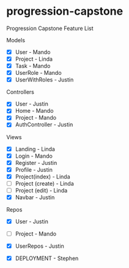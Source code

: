 # progression-capstone
  Progression Capstone Feature List
  
Models
- [X] User - Mando
- [X] Project - Linda
- [X] Task - Mando
- [X] UserRole - Mando
- [X] UserWithRoles - Justin

Controllers
- [X] User - Justin
- [X] Home - Mando
- [X] Project - Mando 
- [X] AuthController - Justin
  
Views
- [X] Landing - Linda
- [X] Login - Mando
- [X] Register - Justin
- [X] Profile - Justin
- [X] Project(index) - Linda
- [ ] Project (create) - Linda
- [ ] Project (edit) - Linda
- [X] Navbar - Justin
  
 Repos
- [X] User - Justin
- [ ] Project - Mando
- [X] UserRepos - Justin

- [X] DEPLOYMENT - Stephen
